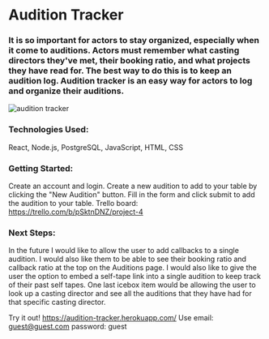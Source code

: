 # Audition Tracker

### It is so important for actors to stay organized, especially when it come to auditions. Actors must remember what casting directors they've met, their booking ratio, and what projects they have read for. The best way to do this is to keep an audition log. Audition tracker is an easy way for actors to log and organize their auditions. 

![audition tracker](https://i.imgur.com/qMRr5zT.png)

### Technologies Used:
React, Node.js, PostgreSQL, JavaScript, HTML, CSS

### Getting Started:
Create an account and login. Create a new audition to add to your table by clicking the "New Audition" button. Fill in the form and click submit to add the audition to your table. 
Trello board: https://trello.com/b/pSktnDNZ/project-4 

### Next Steps:
In the future I would like to allow the user to add callbacks to a single audition. I would also like them to be able to see their booking ratio and callback ratio at the top on the Auditions page. I would also like to give the user the option to embed a self-tape link into a single audition to keep track of their past self tapes. One last icebox item would be allowing the user to look up a casting director and see all the auditions that they have had for that specific casting director. 


Try it out!
https://audition-tracker.herokuapp.com/
Use email: guest@guest.com
    password: guest